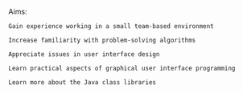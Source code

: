 Aims:

    Gain experience working in a small team-based environment

    Increase familiarity with problem-solving algorithms

    Appreciate issues in user interface design

    Learn practical aspects of graphical user interface programming

    Learn more about the Java class libraries
